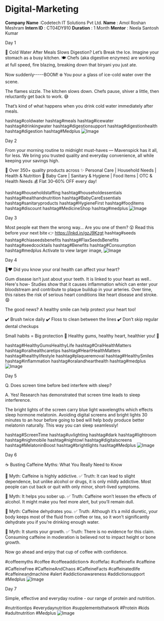 # Digital-Marketing
**Company Name** :Codetech IT Solutions Pvt Ltd.
**Name** : Amol Roshan Meshram
**Intern ID** : CT04DY910
**Duration** : 1 Month
**Mentor** : Neela Santosh Kumar


Day 1

🥶 Cold Water After Meals Slows Digestion? Let’s Break the Ice.
Imagine your stomach as a busy kitchen. 🍽️
Chefs (aka digestive enzymes) are working at full speed, fire blazing, breaking down that biryani you just ate.

Now suddenly-----BOOM! ❄️
You pour a glass of ice-cold water over the scene.

The flames sizzle.
The kitchen slows down.
Chefs pause, shiver a little, then reluctantly get back to work. 😅

That’s kind of what happens when you drink cold water immediately after meals.


hashtag#coldwater hashtag#meals hashtag#icewater hashtag#drinkingwater hashtag#digestionsupport hashtag#digestionhealth hashtag#digestion hashtag#Medplus
![Image](https://github.com/user-attachments/assets/030e5a5a-1481-40ea-8bc5-144db94642d6)

Day 2

From your morning routine to midnight must-haves — Mavenspick has it all, for less.
We bring you trusted quality and everyday convenience, all while keeping your savings high.

🛒 Over 350+ quality products across
✨ Personal Care | Household Needs | Health & Nutrition
👶 Baby Care | Sanitary & Hygiene | Food Items | OTC & Health Needs
💰 Flat 30–60% OFF every day!

hashtag#householdstaffing hashtag#householdessentials hashtag#healthandnutrition hashtag#BabyCareEssentials hashtag#sanitaryproducts hashtag#HygieneFirst hashtag#fooditems hashtag#discount hashtag#MedicineShop hashtag#medplus
![Image](https://github.com/user-attachments/assets/cfdf3169-0bd3-4c43-9d0d-8427e051ec29)

Day 3

Most people eat them the wrong way… Are you one of them? 😲
Read this before your next bite 👉 https://lnkd.in/gzJ9Kzgt
hashtag#seeds hashtag#chiaseedsbenefits hashtag#FlaxSeedsBenefits hashtag#seedcocktails hashtag#Benefits hashtag#Consumption hashtag#medplus
Activate to view larger image,
![Image](https://github.com/user-attachments/assets/e80f6996-2527-4822-9a15-8d2b00947e21)

Day 4

🦷❤️ Did you know your oral health can affect your heart?

Gum disease isn’t just about your teeth. It is linked to your heart as well..
Here's how- Studies show that it causes inflammation which can enter your bloodstream and contribute to plaque buildup in your arteries. Over time, this raises the risk of serious heart conditions like heart disease and stroke. 😧

The good news? A healthy smile can help protect your heart too!

✔️ Brush twice daily
✔️ Floss to clean between the lines
✔️ Don’t skip regular dental checkups

Small habits = Big protection 💪
Healthy gums, healthy heart, healthier you! 💖

hashtag#HealthyGumsHealthyLife hashtag#OralHealthMatters hashtag#oralhealthcaretips hashtag#HeartHealthMatters hashtag#healthylifestyle hashtag#plaqueremoval hashtag#HealthySmiles hashtag#inflammation hashtag#oralandhearthealth hashtag#medplus
![Image](https://github.com/user-attachments/assets/e474a80e-c51e-4d0e-80a9-e7b0d313fd9b)

Day 5

Q. Does screen time before bed interfere with sleep?

A. Yes! Research has demonstrated that screen time leads to sleep interference. 

The bright lights of the screen carry blue light wavelengths which effects sleep hormone melatonin. Avoiding digital screens and bright lights 30 minutes to an hour before going to bed will help body produce better melatonin naturally. This way you can sleep seamlessly!

hashtag#ScreenTime hashtag#uvlighting hashtag#dark hashtag#lightroom hashtag#nighmobile hashtag#nightowl hashtag#digitalscreens hashtag#MelatoninBoost hashtag#brightlights hashtag#Medplus
![Image](https://github.com/user-attachments/assets/2ad285a7-0246-4327-bdac-d1e8a6d0857d)

Day 6

☕ Busting Caffeine Myths: What You Really Need to Know

🔸 Myth: Caffeine is highly addictive.
✅ Truth: It can lead to slight dependence, but unlike alcohol or drugs, it is only mildly addictive. Most people can cut back or quit with only minor, short-lived symptoms.

🔸 Myth: It helps you sober up.
✅ Truth: Caffeine won’t lessen the effects of alcohol. It might make you feel more alert, but you’ll remain dull.

🔸 Myth: Caffeine dehydrates you.
✅ Truth: Although it’s a mild diuretic, your body keeps most of the fluid from coffee or tea, so it won’t significantly dehydrate you if you’re drinking enough water.

🔸 Myth: It stunts your growth.
✅ Truth: There is no evidence for this claim. Consuming caffeine in moderation is believed not to impact height or bone growth.

Now go ahead and enjoy that cup of coffee with confidence.

#coffeemyths #coffee #coffeeaddiction☕ #coffefac #caffeinefix #caffeine #CaffeineFree #CaffeineAndChaos #CaffeineFacts #caffeinatedlife #caffeineandmachine #alert #addictionawareness #addictionsupport #Medplus
![Image](https://github.com/user-attachments/assets/7b03a7a4-66c6-4e26-adac-ba1d5f6833c0)

Day 7

Simple, effective and everyday routine - our range of protein and nutrition.

#nutritiontips #everydaynutrition #supplementsthatwork #Protein #kids #adultnutrition #Medplus
![Image](https://github.com/user-attachments/assets/e22ab9ad-cdce-4124-9050-98cf76617e99)

